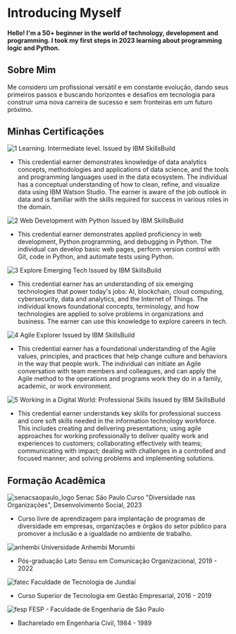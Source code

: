 # Introducing Myself
#### Hello! I'm a 50+ beginner in the world of technology, development and programming. I took my first steps in 2023 learning about programming logic and Python.

## Sobre Mim
Me considero um profissional versátil e em constante evolução, dando seus primeiros passos e buscando horizontes e desafios em tecnologia para construir uma nova carreira de sucesso e sem fronteiras em um futuro próximo.


## Minhas Certificações
![1](https://github.com/Joeinsidethecode/dio-lab-open-source/assets/147886590/646c21d6-287b-4b13-9f52-2f5e0fc9ced5)
Learning. Intermediate level. Issued by IBM SkillsBuild
- This credential earner demonstrates knowledge of data analytics concepts, methodologies and applications of data science, and the tools and programming languages used in the data ecosystem. The individual has a conceptual understanding of how to clean, refine, and visualize data using IBM Watson Studio. The earner is aware of the job outlook in data and is familiar with the skills required for success in various roles in the domain.

![2](https://github.com/Joeinsidethecode/dio-lab-open-source/assets/147886590/70a1d91f-6ca5-4598-bfc2-2444cf982c44)
Web Development with Python
Issued by IBM SkillsBuild
- This credential earner demonstrates applied proficiency in web development, Python programming, and debugging in Python. The individual can develop basic web pages, perform version control with Git, code in Python, and automate tests using Python.

![3](https://github.com/Joeinsidethecode/dio-lab-open-source/assets/147886590/90b12a66-dbd2-412f-91be-16e9faf1df26)
Explore Emerging Tech
Issued by IBM SkillsBuild
- This credential earner has an understanding of six emerging technologies that power today's jobs: AI, blockchain, cloud computing, cybersecurity, data and analytics, and the Internet of Things. The individual knows foundational concepts, terminology, and how technologies are applied to solve problems in organizations and business. The earner can use this knowledge to explore careers in tech.

![4](https://github.com/Joeinsidethecode/dio-lab-open-source/assets/147886590/bb0ceeae-e1c3-4993-bf31-7f9ca7a82535)
Agile Explorer
Issued by IBM SkillsBuild
- This credential earner has a foundational understanding of the Agile values, principles, and practices that help change culture and behaviors in the way that people work. The individual can initiate an Agile conversation with team members and colleagues, and can apply the Agile method to the operations and programs work they do in a family, academic, or work environment.

![5](https://github.com/Joeinsidethecode/dio-lab-open-source/assets/147886590/56d10b10-929d-4d57-bf36-9cbd4267dd1f)
Working in a Digital World: Professional Skills
Issued by IBM SkillsBuild
- This credential earner understands key skills for professional success and core soft skills needed in the information technology workforce. This includes creating and delivering presentations; using agile approaches for working professionally to deliver quality work and experiences to customers; collaborating effectively with teams; communicating with impact; dealing with challenges in a controlled and focused manner; and solving problems and implementing solutions.

## Formação Acadêmica
![senacsaopaulo_logo](https://github.com/Joeinsidethecode/dio-lab-open-source/assets/147886590/fc25f486-81e7-4e3e-a57a-df8655eb7037)
Senac São Paulo
Curso "Diversidade nas Organizações", Desenvolvimento Social, 2023
- Curso livre de aprendizagem para implantação de programas de diversidade em empresas, organizações e órgãos do setor público para promover a inclusão e a igualdade no ambiente de trabalho.

![anhembi](https://github.com/Joeinsidethecode/dio-lab-open-source/assets/147886590/97f083ac-5d82-43d8-8a4a-7215743b1e70)
Universidade Anhembi Morumbi
- Pós-graduação Lato Sensu em Comunicação Organizacional, 2019 - 2022 

![fatec](https://github.com/Joeinsidethecode/dio-lab-open-source/assets/147886590/ed4d449b-4250-4cff-8415-62d793a2ac2d)
Faculdade de Tecnologia de Jundiaí
- Curso Superior de Tecnologia em Gestão Empresarial, 2016 - 2019

![fesp](https://github.com/Joeinsidethecode/dio-lab-open-source/assets/147886590/a1162fe3-b24b-4d62-a4f2-f0def3496d43)
FESP - Faculdade de Engenharia de São Paulo
- Bacharelado em Engenharia Civil, 1984 - 1989
 


 



